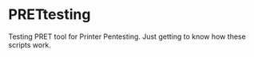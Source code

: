 # PRETtesting
Testing PRET tool for Printer Pentesting.
Just getting to know how these scripts work.

